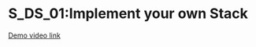 # S_DS_01:Implement your own Stack
[Demo video link](https://drive.google.com/file/d/1fbJIdNBL8fQ8VuzsrfvY1dEAwuU9Y53O/view?usp=sharing)

